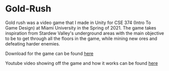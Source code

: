 # Gold-Rush
Gold rush was a video game that I made in Unity for CSE 374 (Intro To Game Design) at Miami University in the Spring of 2021. The game takes inspiration from Stardew Valley's underground areas with the main objective to be to get through all the floors in the game, while mining new ores and defeating harder enemies. 

Download for the game can be found [here](https://www.mediafire.com/file/5hs1zqo2z94qlw7/Gold_Rush_v1.0.zip/file)

Youtube video showing off the game and how it works can be found [here](https://youtu.be/mSpw5-VVpcY)
